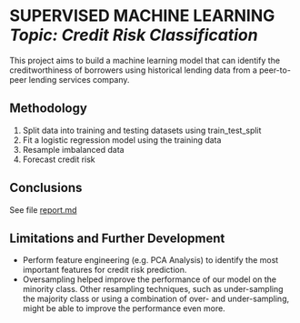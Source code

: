 <h1 align="left">SUPERVISED MACHINE LEARNING<br><i>Topic: Credit Risk Classification</i> </h1> 

<p>This project aims to build a machine learning model that can identify the creditworthiness of borrowers using historical lending data from a peer-to-peer lending services company.</p>
 
## Methodology
1. Split data into training and testing datasets using train_test_split
2. Fit a logistic regression model using the training data 
3. Resample imbalanced data
3. Forecast credit risk

## Conclusions
See file [report.md](https://github.com/chadbarlow/gt-data-bootcamp_challenge-20_supervised-ml/blob/main/report.md)

## Limitations and Further Development
- Perform feature engineering (e.g. PCA Analysis) to identify the most important features for credit risk prediction.
- Oversampling helped improve the performance of our model on the minority class. Other resampling techniques, such as under-sampling the majority class or using a combination of over- and under-sampling, might be able to improve the performance even more.
